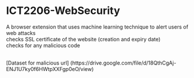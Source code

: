 # ICT2206-WebSecurity
A browser extension that uses machine learning technique to alert users of web attacks <br />
checks SSL certificate of the website (creation and expiry date) <br />
checks for any malicious code <br />

<br />
[Dataset for malicious url] (https://drive.google.com/file/d/18QthCgAj-ENJ1U7ky0f6HWtpXXFgp0eO/view)
